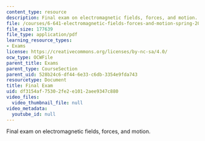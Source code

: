 ```yaml
---
content_type: resource
description: Final exam on electromagnetic fields, forces, and motion.
file: /courses/6-641-electromagnetic-fields-forces-and-motion-spring-2009/df3154af75302fe2e1012aee9347c880_MIT6_641s09_exam2009.pdf
file_size: 177639
file_type: application/pdf
learning_resource_types:
- Exams
license: https://creativecommons.org/licenses/by-nc-sa/4.0/
ocw_type: OCWFile
parent_title: Exams
parent_type: CourseSection
parent_uid: 528b24c6-df44-6e33-c6db-3354e9fda743
resourcetype: Document
title: Final Exam
uid: df3154af-7530-2fe2-e101-2aee9347c880
video_files:
  video_thumbnail_file: null
video_metadata:
  youtube_id: null
---
```

Final exam on electromagnetic fields, forces, and motion.